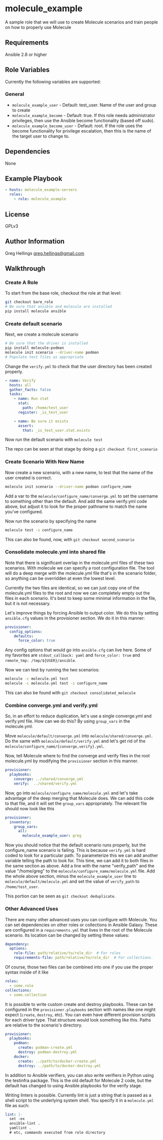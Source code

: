 molecule_example
===========

A sample role that we will use to create Molecule scenarios and train
people on how to properly use Molecule

Requirements
------------

Ansible 2.8 or higher

Role Variables
--------------

Currently the following variables are supported:

### General

* `molecule_example_user` - Default: test\_user. Name of the user and group
  to create
* `molecule_example_become` - Default: true. If this role needs administrator
  privileges, then use the Ansible become functionality (based off sudo).
* `molecule_example_become_user` - Default: root. If the role uses the become
  functionality for privilege escalation, then this is the name of the target
  user to change to.

Dependencies
------------

None

Example Playbook
----------------

```yaml
- hosts: molecule_example-servers
  roles:
    - role: molecule_example
```

License
-------

GPLv3

Author Information
------------------

Greg Hellings <greg.hellings@gmail.com>

Walkthrough
-----------

### Create A Role

To start from the base role, checkout the role at that level:

```bash
git checkout bare_role
# Be sure that ansible and molecule are installed
pip install molecule ansible
```

### Create default scenario

Next, we create a molecule scenario

```bash
# Be sure that the driver is installed
pip install molecule-podman
molecule init scenario --driver-name podman
# Populate test files as appropriate
```

Change the `verify.yml` to check that the user directory has been
created properly.

```yaml
- name: Verify
  hosts: all
  gather_facts: false
  tasks:
    - name: Run stat
      stat:
        path: /home/test_user
      register: _is_test_user

    - name: Be sure it exists
      assert:
        that: _is_test_user.stat.exists
```

Now run the default scenario with `molecule test`

The repo can be seen at that stage by doing a `git checkout first_scenario`

### Create Scenario With New Name

Now create a new scenario, with a new name, to test that the name of
the user created is correct.

```bash
molecule init scenario --driver-name podman configure_name
```

Add a var to the `molecule/configure_name/converge.yml` to set the username
to something other than the default. And add the same verify.yml code above,
but adjust it to look for the proper pathname to match the name you've
configured.

Now run the scenario by specifying the name

```bash
molecule test -s configure_name
```

This can also be found, now, with `git checkout second_scenario`

### Consolidate molecule.yml into shared file

Note that there is significant overlap in the molecule.yml files of these
two scenarios. With molecule we can specify a root configuration file. The
tool will do a deep merge with the molecule.yml file that's in the scenario
folder, so anything can be overridden at even the lowest level.

Currently the two files are identical, so we can just copy one of the
molecule.yml files to the root and now we can completely empty out the files
in each scenario. It's best to keep some minimal information in the file,
but it is not necessary.

Let's improve things by forcing Ansible to output color. We do this by
setting `ansible.cfg` values in the provisioner section. We do it in this
manner:
```yaml
provisioner:
  config_options:
    defaults:
      force_color: true
```
Any config options that would go into `ansible.cfg` can live here. Some of
my favorites are `stdout_callback: yaml` and `force_color: true` and
`remote_tmp: /tmp/${USER}/ansible`.

Now we can test by running the two scenarios:

```bash
molecule -c molecule.yml test
molecule -c molecule.yml test -s configure_name
```

This can also be found with `git checkout consolidated_molecule`

### Combine converge.yml and verify.yml

So, in an effort to reduce duplication, let's use a single converge.yml and
verify.yml file. How can we do this? By using `group_vars` in the
molecule.yml.

Move `molecule/default/converge.yml` into `molecule/shared/converge.yml`. Do
the same with `molecule/default/verify.yml` and let's get rid of the
`molecule/configure_name/{converge,verify}.yml`.

Now, tell Molecule where to find the converge and verify files in the
root molecule.yml by modifying the `provisioner` section in this manner.

```yaml
provisioner:
  playbooks:
    converge: ../shared/converge.yml
    verify:  ../shared/verify.yml
```

Now, go into `molecule/configure_name/molecule.yml` and let's take advantage
of the deep merging that Molecule does. We can add this code to that file,
and it will set the `group_vars` appropriately. The relevant file should now
look like this

```yaml
provisioner:
  inventory:
    group_vars:
      all:
        molecule_example_user: greg
```

Now you should notice that the default scenario runs properly, but the
configure\_name scenario is failing. This is because `verify.yml` is hard
coded to look for a particular path. To parameterize this we can add another
variable telling the path to look for. This time, we can add it to both
files in the same section as above. Add a line with the name "verify\_path"
and the value "/home/greg" to the `molecule/configure_name/molecule.yml`
file. Add the whole above section, minus the `molecule_example_user` line
to `molecule/default/molecule.yml` and set the value of `verify_path` to
`/home/test_user`.

This portion can be seen as `git checkout deduplicate`.

### Other Advanced Uses

There are many other advanced uses you can configure with Molecule. You can
set dependencies on other roles or collections in Ansible Galaxy. These are
configured in a `requirements.yml` that lives in the root of the Molecule
scenario. Its location can be changed by setting these values:

```yaml
dependency:
  options:
    role-file: path/relative/to/role_dir  # For roles
    requirements-file: path/relative/to/role_dir  # For collections.
```

Of course, those two files can be combined into one if you use the proper
syntax inside of it like

```yaml
roles:
  - some.role
collections:
  - some.collection
```

It is possible to write custom create and destroy playbooks. These can be
configured in the `provisioner.playbooks` section with names like one might
expect (`create`, `destroy`, etc). You can even have different provision
scripts for each driver type. That structure would look something like this.
Paths are relative to the scenario's directory.

```yaml
provisioner:
  playbooks:
    podman:
      create: podman-create.yml
      destroy: podman-destroy.yml
    docker:
      create: ../path/to/docker-create.yml
      destroy: ../path/to/docker-destroy.yml
```

In addition to Ansible verifiers, you can also write verifiers in Python
using the testinfra package. This is the old default for Molecule 2 code,
but the default has changed to using Ansible playbooks for the verify stage.

Writing linters is possible. Currently lint is just a string that is passed
as a shell script to the underlying system shell. You specify it in a
`molecule.yml` file as such:

```yaml
lint: |-
  set -ex
  ansible-lint .
  yamllint .
  # etc, commands executed from role directory
```
